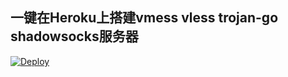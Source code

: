 ## 一键在Heroku上搭建vmess vless trojan-go shadowsocks服务器
[![Deploy](https://www.herokucdn.com/deploy/button.png)](https://heroku.com/deploy)
